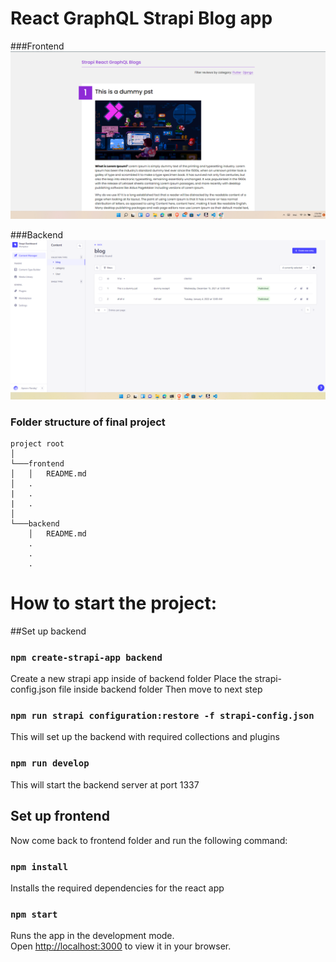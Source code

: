 # React GraphQL Strapi Blog app

###Frontend
![Screenshot 2](./assets/ss2.png)

###Backend
![Screenshot 2](./assets/ss.png)

### Folder structure of final project
```
project root
│
└───frontend
│   │   README.md
│   .
|   .
|   .
│   
└───backend
    │   README.md
    .
    .
    .
```


# How to start the project:

##Set up backend

### `npm create-strapi-app backend`

Create a new strapi app inside of backend folder
Place the strapi-config.json file inside backend folder
Then move to next step

### `npm run strapi configuration:restore -f strapi-config.json`

This will set up the backend with required collections and plugins

### `npm run develop`
This will start the backend server at port 1337

## Set up frontend

Now come back to frontend folder and run the following command:

### `npm install`

Installs the required dependencies for the react app


### `npm start`

Runs the app in the development mode.\
Open [http://localhost:3000](http://localhost:3000) to view it in your browser.
